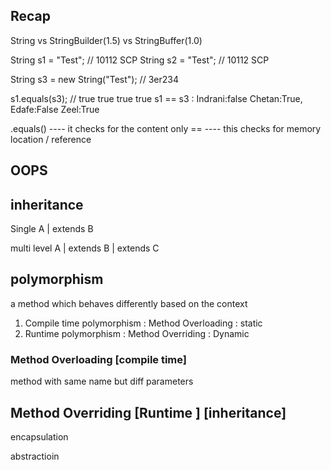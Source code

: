 ## Recap

String vs StringBuilder(1.5) vs StringBuffer(1.0)

String s1 = "Test";  // 10112 SCP 
String s2 = "Test";  // 10112 SCP

String s3 = new String("Test");  // 3er234


s1.equals(s3);  //   true                   true      true              true
s1 == s3    :   Indrani:false           Chetan:True,   Edafe:False    Zeel:True


.equals()  ---- it checks for the content only 
==         ---- this checks for memory location / reference 


## OOPS


## inheritance 

Single 
A
| extends
B

multi level 
A
| extends
B
| extends
C

## polymorphism

a method which behaves differently based on the context 
1. Compile time polymorphism : Method Overloading  : static 
2. Runtime polymorphism      : Method Overriding   : Dynamic  

### Method Overloading [compile time]
method with same name but diff parameters 



## Method Overriding [Runtime ] [inheritance]



  






encapsulation 

abstractioin 














